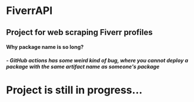 # FiverrAPI

## Project for web scraping Fiverr profiles

#### Why package name is so long?
##### - GitHub actions has some weird kind of bug, where you cannot deploy a package with the same artifact name as someone's package

# Project is still in progress...

